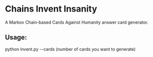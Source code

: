 # Chains Invent Insanity
A Markov Chain-based Cards Against Humanity answer card generator.

Usage:
------

python invent.py --cards (number of cards you want to generate)
